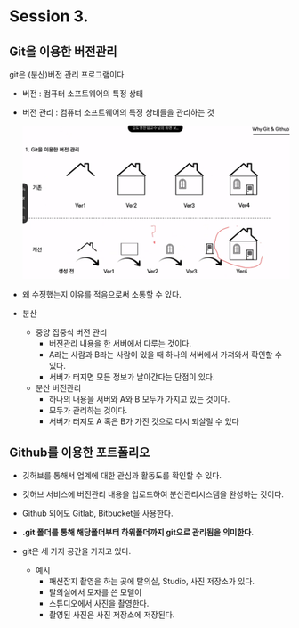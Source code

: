 # Session 3.

## Git을 이용한 버전관리

git은 (분산)버전 관리 프로그램이다.

- 버전 : 컴퓨터 소프트웨어의 특정 상태

- 버전 관리 : 컴퓨터 소프트웨어의 특정 상태들을 관리하는 것

  ![image-20220113134113263](git.assets/image-20220113134113263.png)

- 왜 수정했는지 이유를 적음으로써 소통할 수 있다.
- 분산 
  - 중앙 집중식 버전 관리
    - 버전관리 내용을 한 서버에서 다루는 것이다. 
    - A라는 사람과 B라는 사람이 있을 때 하나의 서버에서 가져와서 확인할 수 있다.
    - 서버가 터지면 모든 정보가 날아간다는 단점이 있다.
  - 분산 버전관리
    - 하나의 내용을 서버와 A와 B 모두가 가지고 있는 것이다. 
    - 모두가 관리하는 것이다.
    - 서버가 터져도 A 혹은 B가 가진 것으로 다시 되살릴 수 있다



## Github를 이용한 포트폴리오

- 깃허브를 통해서 업계에 대한 관심과 활동도를 확인할 수 있다.
- 깃허브 서비스에 버전관리 내용을 업로드하여 분산관리시스템을 완성하는 것이다.
- Github 외에도 Gitlab, Bitbucket을 사용한다.



- **.git 폴더를 통해 해당폴더부터 하위폴더까지 git으로 관리됨을 의미한다**.

- git은 세 가지 공간을 가지고 있다.
  - 예시
    - 패션잡지 촬영을 하는 곳에 탈의실, Studio, 사진 저장소가 있다.
    - 탈의실에서 모자를 쓴 모델이
    - 스튜디오에서 사진을 촬영한다.
    - 촬영된 사진은 사진 저장소에 저장된다.